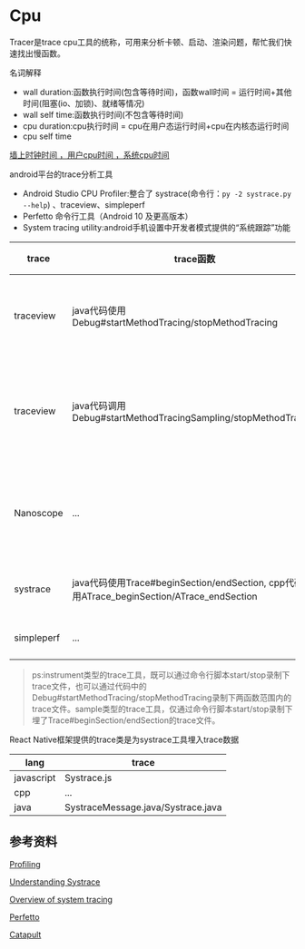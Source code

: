 # Cpu

Tracer是trace cpu工具的统称，可用来分析卡顿、启动、渲染问题，帮忙我们快速找出慢函数。

名词解释

- wall duration:函数执行时间(包含等待时间)，函数wall时间 = 运行时间+其他时间(阻塞(io、加锁)、就绪等情况)
- wall self time:函数执行时间(不包含等待时间)
- cpu duration:cpu执行时间 = cpu在用户态运行时间+cpu在内核态运行时间
- cpu self time

[墙上时钟时间 ，用户cpu时间 ，系统cpu时间](https://www.cnblogs.com/vinozly/p/5078755.html)

android平台的trace分析工具

- Android Studio CPU Profiler:整合了 systrace(命令行：`py -2 systrace.py --help`) 、traceview、simpleperf
- Perfetto 命令行工具（Android 10 及更高版本）
- System tracing utility:android手机设置中开发者模式提供的“系统跟踪”功能

| trace | trace函数 |类型|图表类型|性能损耗
| --- | --- |--- | ---|---|
| traceview | java代码使用Debug#startMethodTracing/stopMethodTracing |instrument|Call Chart|基于android runtime函数调用的event，性能损耗大
| traceview | java代码调用Debug#startMethodTracingSampling/stopMethodTracing  |sample|Call Chart|traceview提供的sample类型采集trace，性能损耗比instrument小
Nanoscope| ... |instrument|Call Chart|在ArtMethod执行入口和执行结束位置增加埋点代码，性能损耗小
| systrace | java代码使用Trace#beginSection/endSection, cpp代码使用ATrace_beginSection/ATrace_endSection|sample|Call Chart|systrace 封装linux的ftrace，性能损耗小
| simpleperf |... |sample|Frame Chart|部分功能封装systrace |sample|利用 CPU 的性能监控单元（PMU）提供的硬件 perf 事件，性能损耗小

> ps:instrument类型的trace工具，既可以通过命令行脚本start/stop录制下trace文件，也可以通过代码中的Debug#startMethodTracing/stopMethodTracing录制下两函数范围内的trace文件。sample类型的trace工具，仅通过命令行脚本start/stop录制下埋了Trace#beginSection/endSection的trace文件。


React Native框架提供的trace类是为systrace工具埋入trace数据

| lang  |trace    |
| --- | --- |
|  javascript | Systrace.js 
| cpp | ... 
|java|SystraceMessage.java/Systrace.java

## 参考资料
[Profiling](https://reactnative.dev/docs/profiling)

[Understanding Systrace](https://source.android.com/docs/core/tests/debug/systrace)

[Overview of system tracing](https://developer.android.com/topic/performance/tracing/)

[Perfetto](https://perfetto.dev/docs/)

[Catapult](https://chromium.googlesource.com/catapult/+/HEAD/README.md)

